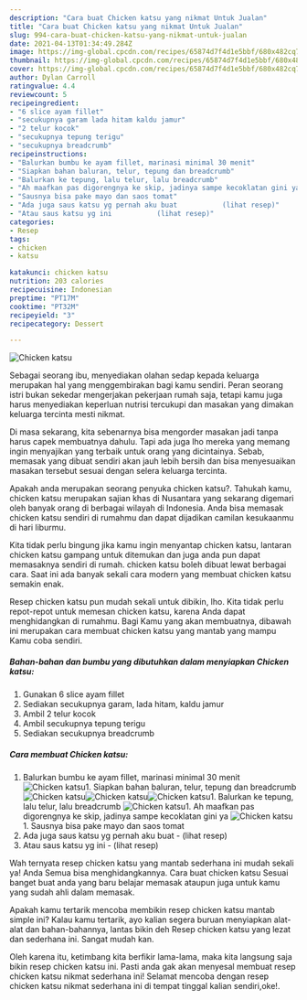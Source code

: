 ```yaml
---
description: "Cara buat Chicken katsu yang nikmat Untuk Jualan"
title: "Cara buat Chicken katsu yang nikmat Untuk Jualan"
slug: 994-cara-buat-chicken-katsu-yang-nikmat-untuk-jualan
date: 2021-04-13T01:34:49.284Z
image: https://img-global.cpcdn.com/recipes/65874d7f4d1e5bbf/680x482cq70/chicken-katsu-foto-resep-utama.jpg
thumbnail: https://img-global.cpcdn.com/recipes/65874d7f4d1e5bbf/680x482cq70/chicken-katsu-foto-resep-utama.jpg
cover: https://img-global.cpcdn.com/recipes/65874d7f4d1e5bbf/680x482cq70/chicken-katsu-foto-resep-utama.jpg
author: Dylan Carroll
ratingvalue: 4.4
reviewcount: 5
recipeingredient:
- "6 slice ayam fillet"
- "secukupnya garam lada hitam kaldu jamur"
- "2 telur kocok"
- "secukupnya tepung terigu"
- "secukupnya breadcrumb"
recipeinstructions:
- "Balurkan bumbu ke ayam fillet, marinasi minimal 30 menit"
- "Siapkan bahan baluran, telur, tepung dan breadcrumb"
- "Balurkan ke tepung, lalu telur, lalu breadcrumb"
- "Ah maafkan pas digorengnya ke skip, jadinya sampe kecoklatan gini ya"
- "Sausnya bisa pake mayo dan saos tomat"
- "Ada juga saus katsu yg pernah aku buat           (lihat resep)"
- "Atau saus katsu yg ini           (lihat resep)"
categories:
- Resep
tags:
- chicken
- katsu

katakunci: chicken katsu 
nutrition: 203 calories
recipecuisine: Indonesian
preptime: "PT17M"
cooktime: "PT32M"
recipeyield: "3"
recipecategory: Dessert

---
```



![Chicken katsu](https://img-global.cpcdn.com/recipes/65874d7f4d1e5bbf/680x482cq70/chicken-katsu-foto-resep-utama.jpg)

Sebagai seorang ibu, menyediakan olahan sedap kepada keluarga merupakan hal yang menggembirakan bagi kamu sendiri. Peran seorang istri bukan sekedar mengerjakan pekerjaan rumah saja, tetapi kamu juga harus menyediakan keperluan nutrisi tercukupi dan masakan yang dimakan keluarga tercinta mesti nikmat.

Di masa  sekarang, kita sebenarnya bisa mengorder masakan jadi tanpa harus capek membuatnya dahulu. Tapi ada juga lho mereka yang memang ingin menyajikan yang terbaik untuk orang yang dicintainya. Sebab, memasak yang dibuat sendiri akan jauh lebih bersih dan bisa menyesuaikan masakan tersebut sesuai dengan selera keluarga tercinta. 



Apakah anda merupakan seorang penyuka chicken katsu?. Tahukah kamu, chicken katsu merupakan sajian khas di Nusantara yang sekarang digemari oleh banyak orang di berbagai wilayah di Indonesia. Anda bisa memasak chicken katsu sendiri di rumahmu dan dapat dijadikan camilan kesukaanmu di hari liburmu.

Kita tidak perlu bingung jika kamu ingin menyantap chicken katsu, lantaran chicken katsu gampang untuk ditemukan dan juga anda pun dapat memasaknya sendiri di rumah. chicken katsu boleh dibuat lewat berbagai cara. Saat ini ada banyak sekali cara modern yang membuat chicken katsu semakin enak.

Resep chicken katsu pun mudah sekali untuk dibikin, lho. Kita tidak perlu repot-repot untuk memesan chicken katsu, karena Anda dapat menghidangkan di rumahmu. Bagi Kamu yang akan membuatnya, dibawah ini merupakan cara membuat chicken katsu yang mantab yang mampu Kamu coba sendiri.

<!--inarticleads1-->

##### Bahan-bahan dan bumbu yang dibutuhkan dalam menyiapkan Chicken katsu:

1. Gunakan 6 slice ayam fillet
1. Sediakan secukupnya garam, lada hitam, kaldu jamur
1. Ambil 2 telur kocok
1. Ambil secukupnya tepung terigu
1. Sediakan secukupnya breadcrumb




<!--inarticleads2-->

##### Cara membuat Chicken katsu:

1. Balurkan bumbu ke ayam fillet, marinasi minimal 30 menit
<img src="//assets-global.cpcdn.com/assets/icons/button_play-2c75c40dde080a61004c1f40b05d8f140eaff45d7e9e6481dc71c63d2e7c4909.png" alt="Chicken katsu">1. Siapkan bahan baluran, telur, tepung dan breadcrumb
<img src="//assets-global.cpcdn.com/assets/icons/button_play-2c75c40dde080a61004c1f40b05d8f140eaff45d7e9e6481dc71c63d2e7c4909.png" alt="Chicken katsu"><img src="//assets-global.cpcdn.com/assets/icons/button_play-2c75c40dde080a61004c1f40b05d8f140eaff45d7e9e6481dc71c63d2e7c4909.png" alt="Chicken katsu"><img src="//assets-global.cpcdn.com/assets/icons/button_play-2c75c40dde080a61004c1f40b05d8f140eaff45d7e9e6481dc71c63d2e7c4909.png" alt="Chicken katsu">1. Balurkan ke tepung, lalu telur, lalu breadcrumb
<img src="//assets-global.cpcdn.com/assets/icons/button_play-2c75c40dde080a61004c1f40b05d8f140eaff45d7e9e6481dc71c63d2e7c4909.png" alt="Chicken katsu">1. Ah maafkan pas digorengnya ke skip, jadinya sampe kecoklatan gini ya
<img src="//assets-global.cpcdn.com/assets/icons/button_play-2c75c40dde080a61004c1f40b05d8f140eaff45d7e9e6481dc71c63d2e7c4909.png" alt="Chicken katsu">1. Sausnya bisa pake mayo dan saos tomat
1. Ada juga saus katsu yg pernah aku buat -           (lihat resep)
1. Atau saus katsu yg ini -           (lihat resep)




Wah ternyata resep chicken katsu yang mantab sederhana ini mudah sekali ya! Anda Semua bisa menghidangkannya. Cara buat chicken katsu Sesuai banget buat anda yang baru belajar memasak ataupun juga untuk kamu yang sudah ahli dalam memasak.

Apakah kamu tertarik mencoba membikin resep chicken katsu mantab simple ini? Kalau kamu tertarik, ayo kalian segera buruan menyiapkan alat-alat dan bahan-bahannya, lantas bikin deh Resep chicken katsu yang lezat dan sederhana ini. Sangat mudah kan. 

Oleh karena itu, ketimbang kita berfikir lama-lama, maka kita langsung saja bikin resep chicken katsu ini. Pasti anda gak akan menyesal membuat resep chicken katsu nikmat sederhana ini! Selamat mencoba dengan resep chicken katsu nikmat sederhana ini di tempat tinggal kalian sendiri,oke!.


